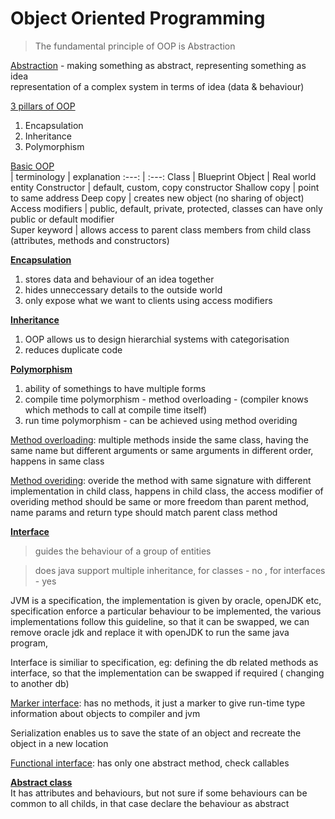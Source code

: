 # Object Oriented Programming

> The fundamental principle of OOP is Abstraction   

<ins>Abstraction</ins> - making something as abstract, representing something as idea     
representation of a complex system in terms of idea (data & behaviour)   

<ins>3 pillars of OOP</ins>   
1. Encapsulation    
2. Inheritance      
3. Polymorphism   

<ins>Basic OOP</ins>    
| terminology | explanation
:---: | :---:
Class             | Blueprint
Object            | Real world entity
Constructor       | default, custom, copy constructor 
Shallow copy      | point to same address
Deep copy         | creates new object (no sharing of object)
Access modifiers  | public, default, private, protected, classes can have only public or default modifier    
Super keyword     | allows access to parent class members from child class (attributes, methods and constructors) 

**<ins>Encapsulation</ins>**  
1. stores data and behaviour of an idea together
2. hides unneccessary details to the outside world
3. only expose what we want to clients using access modifiers

**<ins>Inheritance</ins>**    
1. OOP allows us to design hierarchial systems with categorisation         
2. reduces duplicate code        

**<ins>Polymorphism</ins>**   
1. ability of somethings to have multiple forms   
2. compile time polymorphism - method overloading - (compiler knows which methods to call at compile time itself)   
3. run time polymorphism - can be achieved using method overiding   


<ins>Method overloading</ins>: multiple methods inside the same class, having the same name but different arguments or same arguments in different order,   happens in same class         

<ins>Method overiding</ins>: overide the method with same signature with different implementation in child class, happens in child class, the access modifier of overiding method should be same or more freedom than parent method, name params and return type should match parent class method   


**<ins>Interface</ins>**   
> guides the behaviour of a group of entities           

> does java support multiple inheritance, for classes - no , for interfaces - yes   

JVM is a specification, the implementation is given by oracle, openJDK etc, specification enforce a particular behaviour to be implemented, the various implementations follow this guideline, so that it can be swapped, we can remove oracle jdk and replace it with openJDK to run the same java program,    

Interface is similiar to specification, eg: defining the db related methods as interface, so that the implementation can be swapped if required ( changing to another db)   

<ins>Marker interface</ins>: has no methods, it just a marker to give run-time type information about objects to compiler and jvm   

Serialization enables us to save the state of an object and recreate the object in a new location

<ins>Functional interface</ins>: has only one abstract method, check callables


**<ins>Abstract class</ins>**   
It has attributes and behaviours, but not sure if some behaviours can be common to all childs, in that case declare the behaviour as abstract    



